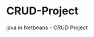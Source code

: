 # CRUD-Project
java in Netbeans - CRUD Project



<!-- READ THIS -->

<!-- Import the database using MYSQL-Workbench
     Download and Import the mysql-connector to Library file -> #Link : https://dev.mysql.com/downloads/file/?id=515796 (Click this :"No thanks, just start my download.")
     create the Database connection *Services -> Databases -> New connection -> ADD Driver file (mysql-connector) ->.... FINISHED.
-->
